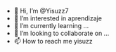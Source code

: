 - 👋 Hi, I’m @Yisuzz7
- 👀 I’m interested in aprendizaje 
- 🌱 I’m currently learning ...
- 💞️ I’m looking to collaborate on ...
- 📫 How to reach me yisuzz

<!---
Yisuzz7/Yisuzz7 is a ✨ special ✨ repository because its `README.md` (this file) appears on your GitHub profile.
You can click the Preview link to take a look at your changes.
--->
